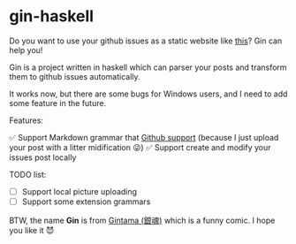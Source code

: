 # gin-haskell

Do you want to use your github issues as a static website like [this](https://github.com/lifesinger/blog/issues)? Gin can help you!

Gin is a project written in haskell which can parser your posts and transform them to github issues automatically.

It works now, but there are some bugs for Windows users, and I need to add some feature in the future.

Features:

:white_check_mark: Support Markdown grammar that [Github support](https://help.github.com/articles/github-flavored-markdown/) (because I just upload your post with a litter midification :stuck_out_tongue_winking_eye:)
:white_check_mark: Support create and modify your issues post locally

TODO list:
- [ ] Support local picture uploading
- [ ] Support some extension grammars

BTW, the name **Gin** is from [Gintama (銀魂)](https://en.wikipedia.org/wiki/Gin_Tama) which is a funny comic. I hope you like it :smiling_imp:
